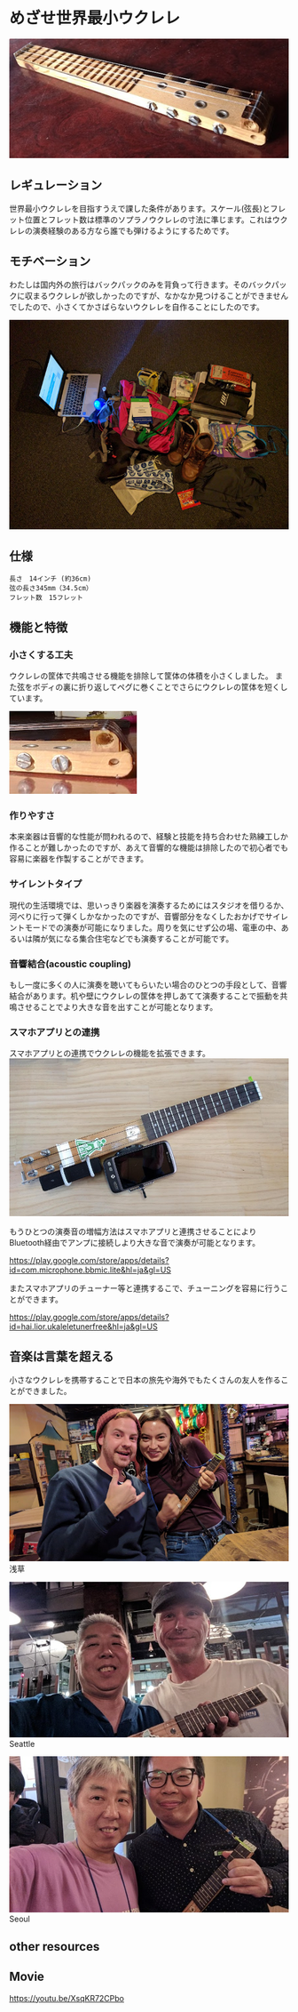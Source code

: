 # めざせ世界最小ウクレレ

![](itar.jpg)

## レギュレーション
世界最小ウクレレを目指すうえで課した条件があります。スケール(弦長)とフレット位置とフレット数は標準のソプラノウクレレの寸法に準じます。これはウクレレの演奏経験のある方なら誰でも弾けるようにするためです。

## モチベーション
わたしは国内外の旅行はバックパックのみを背負って行きます。そのバックパックに収まるウクレレが欲しかったのですが、なかなか見つけることができませんでしたので、小さくてかさばらないウクレレを自作ることにしたのです。

![](backpack.jpg)

## 仕様
~~~
長さ　14インチ (約36cm)
弦の長さ345mm（34.5cm）
フレット数　15フレット
~~~

## 機能と特徴
### 小さくする工夫
ウクレレの筐体で共鳴させる機能を排除して筐体の体積を小さくしました。
また弦をボディの裏に折り返してペグに巻くことでさらにウクレレの筐体を短くしています。

![](rewind.jpg)

### 作りやすさ
本来楽器は音響的な性能が問われるので、経験と技能を持ち合わせた熟練工しか作ることが難しかったのですが、あえて音響的な機能は排除したので初心者でも容易に楽器を作製することができます。

### サイレントタイプ
現代の生活環境では、思いっきり楽器を演奏するためにはスタジオを借りるか、河べりに行って弾くしかなかったのですが、音響部分をなくしたおかげでサイレントモードでの演奏が可能になりました。周りを気にせず公の場、電車の中、あるいは隣が気になる集合住宅などでも演奏することが可能です。

### 音響結合(acoustic coupling)
もし一度に多くの人に演奏を聴いてもらいたい場合のひとつの手段として、音響結合があります。机や壁にウクレレの筐体を押しあてて演奏することで振動を共鳴させることでより大きな音を出すことが可能となります。

### スマホアプリとの連携
スマホアプリとの連携でウクレレの機能を拡張できます。
![](smartphone.jpg)

もうひとつの演奏音の増幅方法はスマホアプリと連携させることによりBluetooth経由でアンプに接続しより大きな音で演奏が可能となります。

https://play.google.com/store/apps/details?id=com.microphone.bbmic.lite&hl=ja&gl=US

またスマホアプリのチューナー等と連携するこで、チューニングを容易に行うことができます。

https://play.google.com/store/apps/details?id=hai.lior.ukaleletunerfree&hl=ja&gl=US

## 音楽は言葉を超える
小さなウクレレを携帯することで日本の旅先や海外でもたくさんの友人を作ることができました。

![](asakusa.jpg)
浅草

![](seattle.jpg)
Seattle

![](seoul.jpg)
Seoul

## other resources
## Movie
https://youtu.be/XsqKR72CPbo

